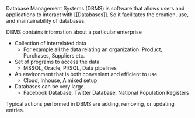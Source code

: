 Database Management Systems (DBMS) is software that allows users and applications to interact with [[Databases]]. So it facilitates the creation, use, and maintainability of databases.


DBMS contains information about a particular enterprise
- Collection of interrelated data 
	- For example all the data relating an organization. Product, Purchases, Suppliers etc.
- Set of programs to access the data 
	- MSSQL, Oracle, Pl/SQL, Data pipelines
- An environment that is both convenient and efficient to use 
	- Cloud, Inhouse, A mixed setup
- Databases can be very large.
	- Facebook Database, Twitter Database, National Population Registers

Typical actions performed in DBMS are adding, removing, or updating entries.